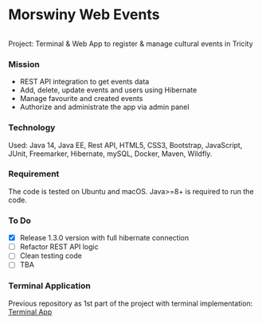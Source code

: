 # Morswiny Web Events

![<img src="https://user-images.githubusercontent.com/64745872/99919811-f4d88a00-2d1f-11eb-931d-2cc5611d4914.png" width="250"/>](https://user-images.githubusercontent.com/64745872/99919811-f4d88a00-2d1f-11eb-931d-2cc5611d4914.png) 


Project: Terminal & Web App to register & manage cultural events
in Tricity

### Mission

- REST API integration to get events data
- Add, delete, update events and users using Hibernate
- Manage favourite and created events
- Authorize and administrate the app via admin panel

### Technology

Used: Java 14, Java EE, Rest API, HTML5, CSS3, Bootstrap, JavaScript, JUnit, Freemarker, Hibernate, mySQL, Docker, Maven, Wildfly.

### Requirement

The code is tested on Ubuntu and macOS. Java>=8+ is required to run the code.

### To Do
- [x] Release 1.3.0 version with full hibernate connection
- [ ] Refactor REST API logic
- [ ] Clean testing code
- [ ] TBA

### Terminal Application
Previous repository as 1st part of the project with terminal implementation: [Terminal App](https://github.com/infoshareacademy/jjdzr1-morswiny)


